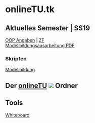 # onlineTU.tk
## Aktuelles Semester | SS19 

[OOP Angaben](http://oop.onlinetu.tk) | [ZF](https://drive.google.com/file/d/1IWx234SMaoiccMSphUukXPHPh6EU6tdQ/view)<br />
[Modellbildungsausarbeitung PDF](http://mb.onlinetu.tk/latex/Modelbildung.pdf)

### Skripten 

[Modellbildung](https://www.acin.tuwien.ac.at/file/teaching/bachelor/modellbildung/VU_Modellbildung_2019.pdf)

## Der [onlineTU](https://drive.google.com/drive/folders/0B4WtRWLhHJBBN0JPQjNULU1rT00) ![](https://www.filecluster.com/media/icons/162812.gif)  Ordner

## Tools 

[Whiteboard](tools/whiteboard.html)
